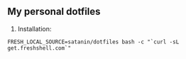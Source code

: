 ## My personal dotfiles

1. Installation:

```
FRESH_LOCAL_SOURCE=satanin/dotfiles bash -c "`curl -sL get.freshshell.com`"
```
